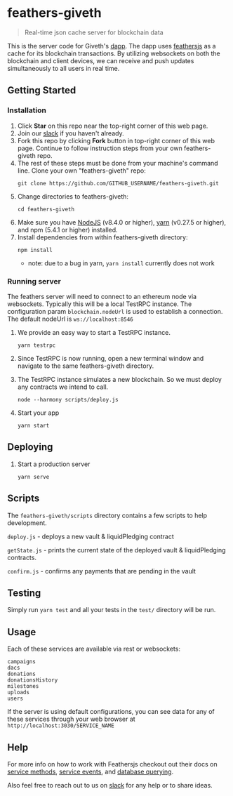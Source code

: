 # feathers-giveth

> Real-time json cache server for blockchain data

This is the server code for Giveth's [dapp](https://github.com/Giveth/giveth-dapp). The dapp uses [feathersjs](http://feathersjs.com) as a cache for its blockchain transactions. By utilizing websockets on both the blockchain and client devices, we can receive and push updates simultaneously to all users in real time.

## Getting Started

### Installation
1. Click **Star** on this repo near the top-right corner of this web page.
2. Join our [slack](http://slack.giveth.io) if you haven't already.
3. Fork this repo by clicking **Fork** button in top-right corner of this web page. Continue to follow instruction steps from your own feathers-giveth repo.
5. The rest of these steps must be done from your machine's command line. Clone your own "feathers-giveth" repo: 
    ```
    git clone https://github.com/GITHUB_USERNAME/feathers-giveth.git
    ```
6. Change directories to feathers-giveth:
    ```
    cd feathers-giveth
    ```
5. Make sure you have [NodeJS](https://nodejs.org/) (v8.4.0 or higher), [yarn](https://www.yarnpkg.com/) (v0.27.5 or higher), and npm (5.4.1 or higher) installed.
6. Install dependencies from within feathers-giveth directory:
    ```
    npm install
    ```
    * note: due to a bug in yarn, `yarn install` currently does not work

### Running server
The feathers server will need to connect to an ethereum node via websockets. Typically this will be a local TestRPC instance. 
The configuration param `blockchain.nodeUrl` is used to establish a connection. The default nodeUrl is `ws://localhost:8546`

1. We provide an easy way to start a TestRPC instance.
  
    ``` 
    yarn testrpc
    ```
2. Since TestRPC is now running, open a new terminal window and navigate to the same feathers-giveth directory.
    
3. The TestRPC instance simulates a new blockchain. So we must deploy any contracts we intend to call.

    ```
    node --harmony scripts/deploy.js
    ```
    
4. Start your app

    ```
    yarn start
    ```
    
## Deploying

1. Start a production server

    ```
    yarn serve
    ```
    
## Scripts

The `feathers-giveth/scripts` directory contains a few scripts to help development.

`deploy.js` - deploys a new vault & liquidPledging contract

`getState.js` - prints the current state of the deployed vault & liquidPledging contracts.

`confirm.js` - confirms any payments that are pending in the vault 

## Testing

Simply run `yarn test` and all your tests in the `test/` directory will be run.

## Usage

Each of these services are available via rest or websockets:

```
campaigns
dacs
donations
donationsHistory
milestones
uploads
users
```
If the server is using default configurations, you can see data for any of these services through your web browser at `http://localhost:3030/SERVICE_NAME`

## Help

For more info on how to work with Feathersjs checkout out their docs on [service methods](https://docs.feathersjs.com/api/databases/common.html#service-methods), [service events](https://docs.feathersjs.com/api/events.html#service-events), and [database querying](https://docs.feathersjs.com/api/databases/querying.html).

Also feel free to reach out to us on [slack](http://slack.giveth.io) for any help or to share ideas.
